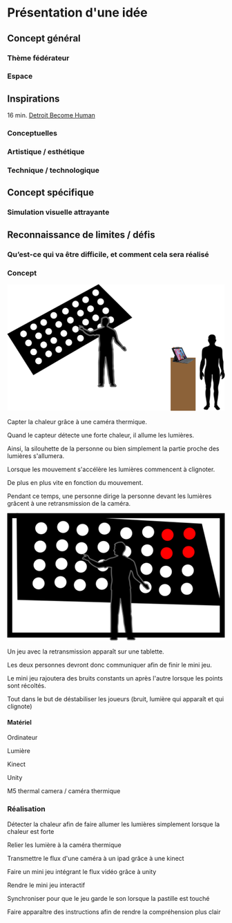 # Présentation d'une idée

## Concept général 

### Thème fédérateur 

### Espace  

## Inspirations 
16 min. [Detroit Become Human]([https://www.google.com](https://www.youtube.com/watch?v=t3cLDDwLeJA))

### Conceptuelles 

### Artistique / esthétique  

### Technique / technologique  

## Concept spécifique  

### Simulation visuelle attrayante  

## Reconnaissance de limites / défis 

### Qu’est-ce qui va être difficile, et comment cela sera réalisé 


### Concept

![Concept global](media/concept_ensemble.png)

Capter la chaleur grâce à une caméra thermique.

Quand le capteur détecte une forte chaleur, il allume les lumières.

Ainsi, la silouhette de la personne ou bien simplement la partie proche des lumières s'allumera.

Lorsque les mouvement s'accélère les lumières commencent à clignoter.

De plus en plus vite en fonction du mouvement.

Pendant ce temps, une personne dirige la personne devant les lumières grâcent à une retransmission de la caméra.

![Concept jeu](media/concept_jeu.png)

Un jeu avec la retransmission apparaît sur une tablette.

Les deux personnes devront donc communiquer afin de finir le mini jeu.

Le mini jeu rajoutera des bruits constants un après l'autre lorsque les points sont récoltés.

Tout dans le but de déstabiliser les joueurs (bruit, lumière qui apparaît et qui clignote)




#### Matériel
Ordinateur

Lumière

Kinect

Unity

M5 thermal camera / caméra thermique


### Réalisation

Détecter la chaleur afin de faire allumer les lumières simplement lorsque la chaleur est forte

Relier les lumière à la caméra thermique

Transmettre le flux d'une caméra à un ipad grâce à une kinect

Faire un mini jeu intégrant le flux vidéo grâce à unity

Rendre le mini jeu interactif

Synchroniser pour que le jeu garde le son lorsque la pastille est touché

Faire apparaître des instructions afin de rendre la compréhension plus clair






